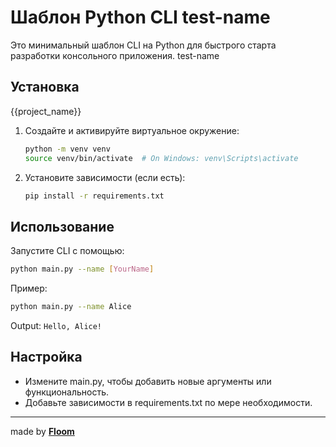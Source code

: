 # Шаблон Python CLI test-name

Это минимальный шаблон CLI на Python для быстрого старта разработки консольного приложения.
test-name
## Установка
{{project_name}}
1. Создайте и активируйте виртуальное окружение:

   ```bash
   python -m venv venv
   source venv/bin/activate  # On Windows: venv\Scripts\activate
   ```

2. Установите зависимости (если есть):

   ```bash
   pip install -r requirements.txt
   ```

## Использование

Запустите CLI с помощью:

```bash
python main.py --name [YourName]
```

Пример:

```bash
python main.py --name Alice
```

Output: `Hello, Alice!`

## Настройка

- Измените main.py, чтобы добавить новые аргументы или функциональность.
- Добавьте зависимости в requirements.txt по мере необходимости.

---
made by [**Floom**](https://github.com/Floom1)